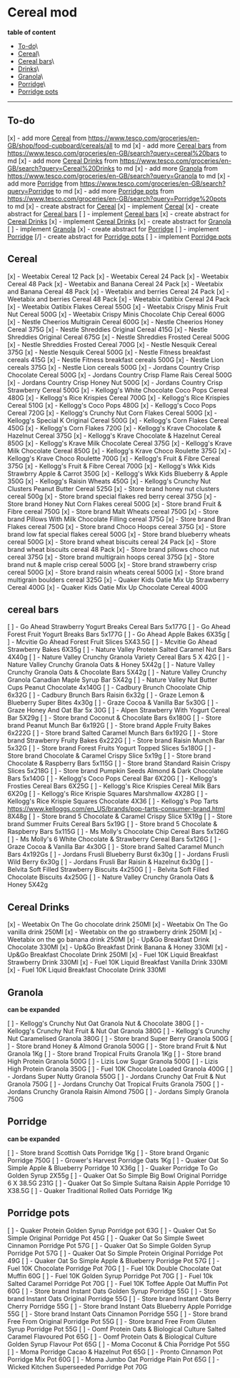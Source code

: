 # Cereal mod


**table of content**

* [To-do](#to-do)\
* [Cereal](#cereal)\
* [Cereal bars](#cereal_bars)\
* [Drinks](#drinks)\
* [Granola](#granola)\
* [Porridge](#Porridge)\
* [Porridge pots](#Porridge_pots)


---

## To-do


  [x] - add more [Cereal](#cereal) from https://www.tesco.com/groceries/en-GB/shop/food-cupboard/cereals/all to md
  [x] - add more [Cereal bars](#cereal_bars) from https://www.tesco.com/groceries/en-GB/search?query=cereal%20bars to md
  [x] - add more [Cereal Drinks](#cereal_drinks) from https://www.tesco.com/groceries/en-GB/search?query=Cereal%20Drinks to md
  [x] - add more [Granola](#granola) from https://www.tesco.com/groceries/en-GB/search?query=Granola to md
  [x] - add more [Porridge](#Porridge) from https://www.tesco.com/groceries/en-GB/search?query=Porridge to md
  [x] - add more [Porridge pots](#Porridge_pots) from https://www.tesco.com/groceries/en-GB/search?query=Porridge%20pots to md
  [x] - create abstract for [Cereal](#cereal)
  [x] - implement [Cereal](#cereal)
  [x] - create abstract for [Cereal bars](#cereal_bars)
  [ ] - implement [Cereal bars](#cereal_bars)
  [x] - create abstract for [Cereal Drinks](#drinks)
  [x] - implement [Cereal Drinks](#drinks)
  [x] - create abstract for [Granola](#granola)
  [ ] - implement [Granola](#granola)
  [x] - create abstract for [Porridge](#Porridge)
  [ ] - implement [Porridge](#Porridge)
  [/] - create abstract for [Porridge pots](#Porridge_pots)
  [ ] - implement [Porridge pots](#Porridge_pots)


## Cereal


[x] - Weetabix Cereal 12 Pack
[x] - Weetabix Cereal 24 Pack
[x] - Weetabix Cereal 48 Pack
[x] - Weetabix and Banana Cereal 24 Pack
[x] - Weetabix and Banana Cereal 48 Pack
[x] - Weetabix and berries Cereal 24 Pack
[x] - Weetabix and berries Cereal 48 Pack
[x] - Weetabix Oatibix Cereal 24 Pack
[x] - Weetabix Oatibix Flakes Cereal 550G
[x] - Weetabix Crispy Minis Fruit Nut Cereal 500G
[x] - Weetabix Crispy Minis Chocolate Chip Cereal 600G
[x] - Nestle Cheerios Multigrain Cereal 600G
[x] - Nestle Cheerios Honey Cereal 375G
[x] - Nestle Shreddies Original Cereal 415G
[x] - Nestle Shreddies Original Cereal 675G
[x] - Nestle Shreddies Frosted Cereal 500G
[x] - Nestle Shreddies Frosted Cereal 700G
[x] - Nestle Nesquik Cereal 375G
[x] - Nestle Nesquik Cereal 500G
[x] - Nestle Fitness breakfast cereals 415G
[x] - Nestle Fitness breakfast cereals 500G
[x] - Nestle Lion cereals 375G
[x] - Nestle Lion cereals 500G
[x] - Jordans Country Crisp Chocolate Cereal 500G
[x] - Jordans Country Crisp Flame Rais Cereal 500G
[x] - Jordans Country Crisp Honey Nut 500G
[x] - Jordans Country Crisp Strawberry Cereal 500G
[x] - Kellogg's White Chocolate Coco Pops Cereal 480G
[x] - Kellogg's Rice Krispies Cereal 700G
[x] - Kellogg's Rice Krispies Cereal 510G
[x] - Kellogg's Coco Pops 480G
[x] - Kellogg's Coco Pops Cereal 720G
[x] - Kellogg's Crunchy Nut Corn Flakes Cereal 500G
[x] - Kellogg's Special K Original Cereal 500G
[x] - Kellogg's Corn Flakes Cereal 450G
[x] - Kellogg's Corn Flakes 720G
[x] - Kellogg's Krave Chocolate & Hazelnut Cereal 375G
[x] - Kellogg's Krave Chocolate & Hazelnut Cereal 850G
[x] - Kellogg's Krave Milk Chocolate Cereal 375G
[x] - Kellogg's Krave Milk Chocolate Cereal 850G
[x] - Kellogg's Krave Choco Roulette 375G
[x] - Kellogg's Krave Choco Roulette 700G
[x] - Kellogg's Fruit & Fibre Cereal 375G
[x] - Kellogg's Fruit & Fibre Cereal 700G
[x] - Kellogg's Wkk Kids Strawbrry Apple & Carrot 350G
[x] - Kellogg's Wkk Kids Blueberry & Apple 350G
[x] - Kellogg's Raisin Wheats 450G
[x] - Kellogg's Crunchy Nut Clusters Peanut Butter Cereal 525G
[x] - Store brand honey nut clusters cereal 500g
[x] - Store brand special flakes red berry cereal 375G
[x] - Store brand Honey Nut Corn Flakes cereal 500G
[x] - Store brand Fruit & Fibre cereal 750G
[x] - Store brand Malt Wheats cereal 750G
[x] - Store brand Pillows With Milk Chocolate Filling cereal 375G
[x] - Store brand Bran Flakes cereal 750G
[x] - Store brand Choco Hoops cereal 375G
[x] - Store brand low fat special flakes cereal 500G
[x] - Store brand blueberry wheats cereal 500G
[x] - Store brand wheat biscuits cereal 24 Pack
[x] - Store brand wheat biscuits cereal 48 Pack
[x] - Store brand pillows choco nut cereal 375G
[x] - Store brand multigrain hoops cereal 375G
[x] - Store brand nut & maple crisp cereal 500G
[x] - Store brand strawberry crisp cereal 500G
[x] - Store brand raisin wheats cereal 500G
[x] - Store brand multigrain boulders cereal 325G
[x] - Quaker Kids Oatie Mix Up Strawberry Cereal 400G
[x] - Quaker Kids Oatie Mix Up Chocolate Cereal 400G


## cereal bars


[ ] - Go Ahead Strawberry Yogurt Breaks Cereal Bars 5x177G
[ ] - Go Ahead Forest Fruit Yogurt Breaks Bars 5x177G
[ ] - Go Ahead Apple Bakes 6X35g
[ ] - Mcvitie Go Ahead Forest Fruit Slices 5X43.5G
[ ] - Mcvitie Go Ahead Strawberry Bakes 6X35g
[ ] - Nature Valley Protein Salted Caramel Nut Bars 4X40g
[ ] - Nature Valley Crunchy Granola Variety Cereal Bars 5 X 42G
[ ] - Nature Valley Crunchy Granola Oats & Honey 5X42g
[ ] - Nature Valley Crunchy Granola Oats & Chocolate Bars 5X42g
[ ] - Nature Valley Crunchy Granola Canadian Maple Syrup Bar 5X42g
[ ] - Nature Valley Nut Butter Cups Peanut Chocolate 4x140G
[ ] - Cadbury Brunch Chocolate Chip 6x32G
[ ] - Cadbury Brunch Bars Raisin 6x32g
[ ] - Graze Lemon & Blueberry Super Bites 4x30g
[ ] - Graze Cocoa & Vanilla Bar 5x30G
[ ] - Graze Honey And Oat Bar 5x 30G
[ ] - Alpen Strawberry With Yogurt Cereal Bar 5X29g
[ ] - Store brand Coconut & Chocolate Bars 6x180G
[ ] - Store brand Peanut Munch Bar 6x192G
[ ] - Store brand Apple Fruity Bakes 6x222G
[ ] - Store brand Salted Caramel Munch Bars 6x192G
[ ] - Store brand Strawberry Fruity Bakes 6x222G
[ ] - Store brand Raisin Munch Bar 5x32G
[ ] - Store brand Forest Fruits Yogurt Topped Slices 5x180G
[ ] - Store brand Chocolate & Caramel Crispy Slice 5x19g
[ ] - Store brand Chocolate & Raspberry Bars 5x115G
[ ] - Store brand Standard Raisin Crispy Slices 5x218G
[ ] - Store brand Pumpkin Seeds Almond & Dark Chocolate Bars 5x140G
[ ] - Kellogg's Coco Pops Cereal Bar 6X20G
[ ] - Kellogg's Frosties Cereal Bars 6X25G
[ ] - Kellogg's Rice Krispies Cereal Milk Bars 6X20g
[ ] - Kellogg's Rice Krispie Squares Marshmallow 4X28G
[ ] - Kellogg's Rice Krispie Squares Chocolate 4X36
[ ] - Kellogg's Pop Tarts https://www.kelloggs.com/en_US/brands/pop-tarts-consumer-brand.html 8X48g
[ ] - Store brand 5 Chocolate & Caramel Crispy Slice 5X19g
[ ] - Store brand Summer Fruits Cereal Bars 5x19G
[ ] - Store brand 5 Chocolate & Raspberry Bars 5x115G
[ ] - Ms Molly's Chocolate Chip Cereal Bars 5x126G
[ ] - Ms Molly's 6 White Chocolate & Strawberry Cereal Bars 5x126G
[ ] - Graze Cocoa & Vanilla Bar 4x30G
[ ] - Store brand Salted Caramel Munch Bars 4x192Gs
[ ] - Jordans Frusli Blueberry Burst 6x30g
[ ] - Jordans Frusli Wild Berry 6x30g
[ ] - Jordans Frusli Bar Raisin & Hazelnut 6x30g
[ ] - Belvita Soft Filled Strawberry Biscuits 4x250G
[ ] - Belvita Soft Filled Chocolate Biscuits 4x250G
[ ] - Nature Valley Crunchy Granola Oats & Honey 5X42g


## Cereal Drinks


[x] - Weetabix On The Go chocolate drink 250Ml
[x] - Weetabix On The Go vanilla drink 250Ml
[x] - Weetabix on the go strawberry drink 250Ml
[x] - Weetabix on the go banana drink 250Ml
[x] - Up&Go Breakfast Drink Chocolate 330Ml
[x] - Up&Go Breakfast Drink Banana & Honey 330Ml
[x] - Up&Go Breakfast Chocolate Drink 250Ml
[x] - Fuel 10K Liquid Breakfast Strawberry Drink 330Ml
[x] - Fuel 10K Liquid Breakfast Vanilla Drink 330Ml
[x] - Fuel 10K Liquid Breakfast Chocolate Drink 330Ml



## Granola
**can be expanded**


[ ] - Kellogg's Crunchy Nut Oat Granola Nut & Chocolate 380G
[ ] - Kellogg's Crunchy Nut Fruit & Nut Oat Granola 380G
[ ] - Kellogg's Crunchy Nut Caramelised Granola 380G
[ ] - Store brand Super Berry Granola 500G
[ ] - Store brand Honey & Almond Granola 500G
[ ] - Store brand Fruit & Nut Granola 1Kg
[ ] - Store brand Tropical Fruits Granola 1Kg
[ ] - Store brand High Protein Granola 500G
[ ] - Lizis Low Sugar Granola 500G
[ ] - Lizis High Protein Granola 350G
[ ] - Fuel 10K Chocolate Loaded Granola 400G
[ ] - Jordans Super Nutty Granola 550G
[ ] - Jordans Crunchy Oat Fruit & Nut Granola 750G
[ ] - Jordans Crunchy Oat Tropical Fruits Granola 750G
[ ] - Jordans Crunchy Granola Raisin Almond 750G
[ ] - Jordans Simply Granola 750G


## Porridge
**can be expanded**


[ ] - Store brand Scottish Oats Porridge 1Kg
[ ] - Store brand Organic Porridge 750G
[ ] - Grower's Harvest Porridge Oats 1Kg
[ ] - Quaker Oat So Simple Apple & Blueberry Porridge 10 X36g
[ ] - Quaker Porridge To Go Golden Syrup 2X55g
[ ] - Quaker Oat So Simple Big Bowl Original Porridge 6 X 38.5G 231G
[ ] - Quaker Oat So Simple Sultana Raisin Apple Porridge 10 X38.5G
[ ] - Quaker Traditional Rolled Oats Porridge 1Kg


## Porridge pots


[ ] - Quaker Protein Golden Syrup Porridge pot 63G
[ ] - Quaker Oat So Simple Original Porridge Pot 45G
[ ] - Quaker Oat So Simple Sweet Cinnamon Porridge Pot 57G
[ ] - Quaker Oat So Simple Golden Syrup Porridge Pot 57G
[ ] - Quaker Oat So Simple Protein Original Porridge Pot 49G
[ ] - Quaker Oat So Simple Apple & Blueberry Porridge Pot 57G
[ ] - Fuel 10K Chocolate Porridge Pot 70G
[ ] - Fuel 10k Double Chocolate Oat Muffin 60G
[ ] - Fuel 10K Golden Syrup Porridge Pot 70G
[ ] - Fuel 10k Salted Caramel Porridge Pot 70G
[ ] - Fuel 10K Toffee Apple Oat Muffin Pot 60G
[ ] - Store brand Instant Oats Golden Syrup Porridge 55G
[ ] - Store brand Instant Oats Original Porridge 55G
[ ] - Store brand Instant Oats Berry Cherry Porridge 55G
[ ] - Store brand Instant Oats Blueberry Apple Porridge 55G
[ ] - Store brand Instant Oats Cinnamon Porridge 55G
[ ] - Store brand Free From Original Porridge Pot 55G
[ ] - Store brand Free From Gluten Syrup Porridge Pot 55G
[ ] - Oomf Protein Oats & Biological Culture Salted Caramel Flavoured Pot 65G
[ ] - Oomf Protein Oats & Biological Culture Golden Syrup Flavour Pot 65G
[ ] - Moma Coconut & Chia Porridge Pot 55G
[ ] - Moma Porridge Cacao & Hazelnut Pot 65G
[ ] - Pronto Cinnamon Pot Porridge Mix Pot 60G
[ ] - Moma Jumbo Oat Porridge Plain Pot 65G
[ ] - Wicked Kitchen Superseeded Porridge Pot 70G
